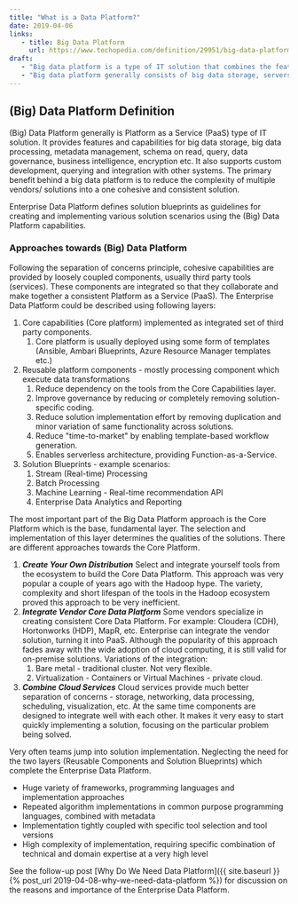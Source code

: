 ```yaml
---
title: "What is a Data Platform?"
date: 2019-04-06
links:
   - title: Big Data Platform
     url: https://www.techopedia.com/definition/29951/big-data-platform
draft:
   - "Big data platform is a type of IT solution that combines the features and capabilities of several big data application and utilities within a single solution. It is an enterprise class IT platform that enables organization in developing, deploying, operating and managing a big data infrastructure /environment."
   - "Big data platform generally consists of big data storage, servers, database, big data management, business intelligence and other big data management utilities. It also supports custom development, querying and integration with other systems. The primary benefit behind a big data platform is to reduce the complexity of multiple vendors/ solutions into a one cohesive solution. Big data platform are also delivered through cloud where the provider provides an all inclusive big data solutions and services. " 
---
```


## (Big) Data Platform Definition

(Big) Data Platform generally is Platform as a Service (PaaS) type of IT solution. It provides features and capabilities for big data storage, big data processing, metadata management, schema on read, query, data governance, business intelligence, encryption etc. It also supports custom development, querying and integration with other systems. The primary benefit behind a big data platform is to reduce the complexity of multiple vendors/ solutions into a one cohesive and consistent solution.

Enterprise Data Platform defines solution blueprints as guidelines for creating and implementing various solution scenarios using the (Big) Data Platform capabilities.

### Approaches towards (Big) Data Platform

Following the separation of concerns principle, cohesive capabilities are provided by loosely coupled components, usually third party tools (services). These components are integrated so that they collaborate and make together a consistent Platform as a Service (PaaS). The Enterprise Data Platform could be described using following layers:

1. Core capabilities (Core platform) implemented as integrated set of third party components.
   1. Core platform is usually deployed using some form of templates (Ansible, Ambari Blueprints, Azure Resource Manager templates etc.)
2. Reusable platform components - mostly processing component which execute data transformations
   1. Reduce dependency on the tools from the Core Capabilities layer.
   2. Improve governance by reducing or completely removing solution-specific coding.
   3. Reduce solution implementation effort by removing duplication and minor variation of same functionality across solutions.
   4. Reduce "time-to-market" by enabling template-based workflow generation.
   5. Enables serverless architecture, providing Function-as-a-Service.
3. Solution Blueprints - example scenarios:
   1. Stream (Real-time) Processing 
   2. Batch Processing
   3. Machine Learning - Real-time recommendation API
   4. Enterprise Data Analytics and Reporting

The most important part of the Big Data Platform approach is the Core Platform which is the base, fundamental layer. The selection and implementation of this layer determines the qualities of the solutions. There are different approaches towards the Core Platform.

1. ***Create Your Own Distribution***
   Select and integrate yourself tools from the ecosystem to build the Core Data Platform. This approach was very popular a couple of years ago with the Hadoop hype. The variety, complexity and short lifespan of the tools in the Hadoop ecosystem proved this approach to be very inefficient.
2. ***Integrate Vendor Core Data Platform***
   Some vendors specialize in creating consistent Core Data Platform. For example: Cloudera (CDH), Hortonworks (HDP), MapR, etc. Enterprise can integrate the vendor solution, turning it into PaaS. Although the popularity of this approach fades away with the wide adoption of cloud computing, it is still valid for on-premise solutions. Variations of the integration:
   1. Bare metal - traditional cluster. Not very flexible.
   2. Virtualization - Containers or Virtual Machines - private cloud.
3. ***Combine Cloud Services***
   Cloud services provide much better separation of concerns - storage, networking, data processing, scheduling, visualization, etc. At the same time components are designed to integrate well with each other. It makes it very easy to start quickly implementing a solution, focusing on the particular problem being solved.

Very often teams jump into solution implementation. Neglecting the need for the two layers (Reusable Components and Solution Blueprints) which complete the Enterprise Data Platform.

- Huge variety of frameworks, programming languages and implementation approaches
- Repeated algorithm implementations in common purpose programming languages, combined with metadata
- Implementation tightly coupled with specific tool selection and tool versions
- High complexity of implementation, requiring specific combination of technical and domain expertise at a very high level

See the follow-up post [Why Do We Need Data Platform]({{ site.baseurl }}{% post_url 2019-04-08-why-we-need-data-platform %}) for discussion on the reasons and importance of the Enterprise Data Platform.